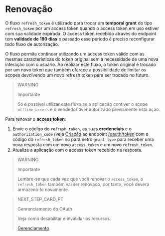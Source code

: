 # Renovação
 
O fluxo `refresh_token` é utilizado para trocar um **temporal grant** do tipo `refresh_token` por um access token quando o access token em uso estiver com sua validade expirada. O access token recebido através do endpoint tem **validade de 180 dias** e passado esse período é preciso reconfigurar todo fluxo de autorização.
 
O fluxo permite continuar utilizando um access token válido com as mesmas características do token original sem a necessidade de uma nova interação com o usuário. Ao realizar este fluxo, o token original é trocado por um novo token que também oferece a possibilidade de limitar os scopes devolvendo um novo refresh token para ser trocado no futuro.
 
> WARNING
>
> Importante
>
> Só é possível utilizar este fluxo se a aplicação contiver o scope `offline_access` e o vendedor tiver autorizado previamente esta ação.
 
Para renovar o **access token**:
 
1. Envie o código do `refresh_token`, as suas **credenciais** e o `authorization_code` (veja [Criação](https://www.mercadopago[FAKER][URL][DOMAIN]/developers/pt/guides/security/oauth/creation) ao endpoint [/oauth/token](https://www.mercadopago[FAKER][URL][DOMAIN]/developers/pt/reference/oauth/_oauth_token/post) com o código do `refresh_token` no parâmetro `grant_type` para receber uma nova resposta com um novo `access_token` e um novo `refresh_token`.
2. Atualize a aplicação com o access token recebido na resposta.
 
> WARNING
>
> Importante
>
> Lembre-se que cada vez que você renovar o `access_token`, o `refresh_token` também vai ser renovado, por tanto, você deverá armazená-lo novamente.
 
> NEXT_STEP_CARD_PT
>
> Genrenciamento do OAuth
>
> Veja como desabilitar e invalidar os recursos.
>
> [Gerenciamento](https://www.mercadopago[FAKER][URL][DOMAIN]/developers/pt/guides/security/oauth/management)
